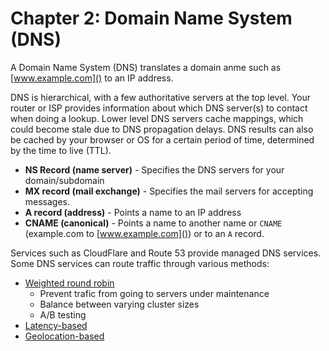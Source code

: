 # Chapter 2: Domain Name System (DNS)

A Domain Name System (DNS) translates a domain anme such as [www.example.com]() to an IP address.

DNS is hierarchical, with a few authoritative servers at the top level. Your router or ISP provides information about which DNS server(s) to contact when doing a lookup. Lower level DNS servers cache mappings, which could become stale due to DNS propagation delays. DNS results can also be cached by your browser or OS for a certain period of time, determined by the time to live (TTL).

* **NS Record (name server)** - Specifies the DNS servers for your domain/subdomain
* **MX record (mail exchange)** - Specifies the mail servers for accepting messages.
* **A record (address)** - Points a name to an IP address
* **CNAME (canonical)** - Points a name to another name or `CNAME` (example.com to [www.example.com]()) or to an `A` record.

Services such as CloudFlare and Route 53 provide managed DNS services. Some DNS services can route traffic through various methods:

* [Weighted round robin](https://www.jscape.com/blog/load-balancing-algorithms)
  * Prevent trafic from going to servers under maintenance
  * Balance between varying cluster sizes
  * A/B testing
* [Latency-based](https://docs.aws.amazon.com/Route53/latest/DeveloperGuide/routing-policy-latency.html)
* [Geolocation-based](https://docs.aws.amazon.com/Route53/latest/DeveloperGuide/routing-policy-geo.html)